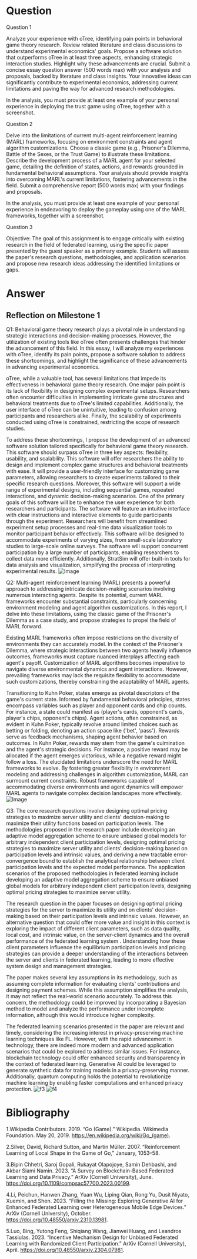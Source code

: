 # Question

Question 1 

Analyze your experience with oTree, identifying pain points in behavioral game theory research. Review related literature and class discussions to understand experimental economics' goals. Propose a software solution that outperforms oTree in at least three aspects, enhancing strategic interaction studies. Highlight why these advancements are crucial. Submit a concise essay question answer (500 words max) with your analysis and proposals, backed by literature and class insights. Your innovative ideas can significantly contribute to experimental economics, addressing current limitations and paving the way for advanced research methodologies.

In the analysis, you must provide at least one example of your personal experience in deploying the trust game using oTree, together with a screenshot.

Question 2 

Delve into the limitations of current multi-agent reinforcement learning (MARL) frameworks, focusing on environment constraints and agent algorithm customizations. Choose a classic game (e.g., Prisoner's Dilemma, Battle of the Sexes, or the Trust Game) to illustrate these limitations. Describe the development process of a MARL agent for your selected game, detailing the definition of states, actions, and rewards grounded in fundamental behavioral assumptions. Your analysis should provide insights into overcoming MARL's current limitations, fostering advancements in the field. Submit a comprehensive report (500 words max) with your findings and proposals.

In the analysis, you must provide at least one example of your personal experience in endeavoring to deploy the gameplay using one of the MARL frameworks, together with a screenshot.

Question 3

Objective: The goal of this assignment is to engage critically with existing research in the field of federated learning, using the specific paper presented by the guest speaker as a primary example. Students will assess the paper's research questions, methodologies, and application scenarios and propose new research ideas addressing the identified limitations or gaps.

# Answer
## Reflection on Milestone 1
Q1:
  Behavioral game theory research plays a pivotal role in understanding strategic interactions and decision-making processes. However, the utilization of existing tools like oTree often presents challenges that hinder the advancement of this field. In this essay, I will analyze my experiences with oTree, identify its pain points, propose a software solution to address these shortcomings, and highlight the significance of these advancements in advancing experimental economics.
  
  oTree, while a valuable tool, has several limitations that impede its effectiveness in behavioral game theory research. One major pain point is its lack of flexibility in designing complex experimental setups. Researchers often encounter difficulties in implementing intricate game structures and behavioral treatments due to oTree's limited capabilities. Additionally, the user interface of oTree can be unintuitive, leading to confusion among participants and researchers alike. Finally, the scalability of experiments conducted using oTree is constrained, restricting the scope of research studies.
  
  To address these shortcomings, I propose the development of an advanced software solution tailored specifically for behavioral game theory research. This software should surpass oTree in three key aspects: flexibility, usability, and scalability. This software will offer researchers the ability to design and implement complex game structures and behavioral treatments with ease. It will provide a user-friendly interface for customizing game parameters, allowing researchers to create experiments tailored to their specific research questions. Moreover, this software will support a wide range of experimental designs, including sequential games, repeated interactions, and dynamic decision-making scenarios. One of the primary goals of this software will be to enhance the user experience for both researchers and participants. The software will feature an intuitive interface with clear instructions and interactive elements to guide participants through the experiment. Researchers will benefit from streamlined experiment setup processes and real-time data visualization tools to monitor participant behavior effectively. This software will be designed to accommodate experiments of varying sizes, from small-scale laboratory studies to large-scale online surveys. The software will support concurrent participation by a large number of participants, enabling researchers to collect data more efficiently. Additionally, StratSim will offer built-in tools for data analysis and visualization, simplifying the process of interpreting experimental results.
![Image](https://ars.els-cdn.com/content/image/1-s2.0-S2214635016000101-gr4.jpg)

Q2: 
   Multi-agent reinforcement learning (MARL) presents a powerful approach to addressing intricate decision-making scenarios involving numerous interacting agents. Despite its potential, current MARL frameworks encounter substantial constraints, particularly concerning environment modeling and agent algorithm customizations. In this report, I delve into these limitations, using the classic game of the Prisoner's Dilemma as a case study, and propose strategies to propel the field of MARL forward.
   
  Existing MARL frameworks often impose restrictions on the diversity of environments they can accurately model. In the context of the Prisoner's Dilemma, where strategic interactions between two agents heavily influence outcomes, frameworks must capture nuanced interplays affecting each agent's payoff. Customization of MARL algorithms becomes imperative to navigate diverse environmental dynamics and agent interactions. However, prevailing frameworks may lack the requisite flexibility to accommodate such customizations, thereby constraining the adaptability of MARL agents.
  
  Transitioning to Kuhn Poker, states emerge as pivotal descriptors of the game's current state. Informed by fundamental behavioral principles, states encompass variables such as player and opponent cards and chip counts. For instance, a state could manifest as (player's cards, opponent's cards, player's chips, opponent's chips). Agent actions, often constrained, as evident in Kuhn Poker, typically revolve around limited choices such as betting or folding, denoting an action space like {'bet', 'pass'}. Rewards serve as feedback mechanisms, shaping agent behavior based on outcomes. In Kuhn Poker, rewards may stem from the game's culmination and the agent's strategic decisions. For instance, a positive reward may be allocated if the agent emerges victorious, while a negative reward might follow a loss. The elucidated limitations underscore the need for MARL frameworks to evolve. By fostering greater flexibility in environment modeling and addressing challenges in algorithm customization, MARL can surmount current constraints. Robust frameworks capable of accommodating diverse environments and agent dynamics will empower MARL agents to navigate complex decision landscapes more effectively.
![Image](https://www.researchgate.net/profile/Xiangfeng_Li3/publication/323165245/figure/fig8/AS:600585090248704@1515531532625/The-decision-tree-for-three-player-Kuhn-poker-Open-circles-are-decision-nodes-numbered.jpg)



Q3:
  The core research questions involve designing optimal pricing strategies to maximize server utility and clients' decision-making to maximize their utility functions based on participation levels. The methodologies proposed in the research paper include developing an adaptive model aggregation scheme to ensure unbiased global models for arbitrary independent client participation levels, designing optimal pricing strategies to maximize server utility and clients' decision-making based on participation levels and intrinsic values, and deriving a new tractable error-convergence bound to establish the analytical relationship between client participation levels and the expected model performance. The application scenarios of the proposed methodologies in federated learning include developing an adaptive model aggregation scheme to ensure unbiased global models for arbitrary independent client participation levels, designing optimal pricing strategies to maximize server utility.
  
  The research question in the paper focuses on designing optimal pricing strategies for the server to maximize its utility and on clients' decision-making based on their participation levels and intrinsic values. However, an alternative question that could offer more value and insight in this context is exploring the impact of different client parameters, such as data quality, local cost, and intrinsic value, on the server-client dynamics and the overall performance of the federated learning system . Understanding how these client parameters influence the equilibrium participation levels and pricing strategies can provide a deeper understanding of the interactions between the server and clients in federated learning, leading to more effective system design and management strategies.
  
  The paper makes several key assumptions in its methodology, such as assuming complete information for evaluating clients' contributions and designing payment schemes. While this assumption simplifies the analysis, it may not reflect the real-world scenario accurately. To address this concern, the methodology could be improved by incorporating a Bayesian method to model and analyze the performance under incomplete information, although this would introduce higher complexity.
  
  The federated learning scenarios presented in the paper are relevant and timely, considering the increasing interest in privacy-preserving machine learning techniques like FL. However, with the rapid advancement in technology, there are indeed more modern and advanced application scenarios that could be explored to address similar issues. For instance, blockchain technology could offer enhanced security and transparency in the context of federated learning. Generative AI could be leveraged to generate synthetic data for training models in a privacy-preserving manner. Additionally, quantum computing holds the potential to revolutionize machine learning by enabling faster computations and enhanced privacy protection.
![f3](https://github.com/Rising-Stars-by-Sunshine/cs206_Edward_Hu/assets/125435017/ba01bfd2-609e-4df9-a834-38309f8ea240)
![f4](https://edstem.org/us/courses/57029/discussion/4642901)
# Bibliography
1.Wikipedia Contributors. 2019. “Go (Game).” Wikipedia. Wikimedia Foundation. May 20, 2019. https://en.wikipedia.org/wiki/Go_(game).

2.Silver, David, Richard Sutton, and Martin Müller. 2007. “Reinforcement Learning of Local Shape in the Game of Go,” January, 1053–58.

‌3.Bipin Chhetri, Saroj Gopali, Rukayat Olapojoye, Samin Dehbashi, and Akbar Siami Namin. 2023. “A Survey on Blockchain-Based Federated Learning and Data Privacy.” ArXiv (Cornell University), June. https://doi.org/10.1109/compsac57700.2023.00199.

4.Li, Peichun, Hanwen Zhang, Yuan Wu, Liping Qian, Rong Yu, Dusit Niyato, Xuemin, and Shen. 2023. “Filling the Missing: Exploring Generative AI for Enhanced Federated Learning over Heterogeneous Mobile Edge Devices.” ArXiv (Cornell University), October. https://doi.org/10.48550/arxiv.2310.13981.

5.Luo, Bing, Yutong Feng, Shiqiang Wang, Jianwei Huang, and Leandros Tassiulas. 2023. “Incentive Mechanism Design for Unbiased Federated Learning with Randomized Client Participation.” ArXiv (Cornell University), April. https://doi.org/10.48550/arxiv.2304.07981.





